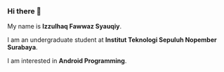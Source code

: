 ### Hi there 👋

My name is **Izzulhaq Fawwaz Syauqiy**.  

I am an undergraduate student at **Institut Teknologi Sepuluh Nopember Surabaya**.  

I am interested in **Android Programming**.  
